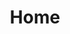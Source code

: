 ---
layout: home
title: Home
hero_title: San Antonio's Tech-Exclusive Hackerspace
hero_subtitle: Built for people who want to build, connect, and learn. No corporate noise. No gatekeeping. Just real community.
hero_cta_text: Join the Community
hero_cta_link: /get-involved
quick_facts:
  - icon: 💡
    icon_img: /assets/images/24-7-icon.svg
    text: 24/7 Access
  - icon: 🔒
    icon_img: /assets/images/tech-only-icon.svg
    text: Tech-Only Membership
  - icon: 🌐
    icon_img: /assets/images/vlan-icon.svg
    text: Private VLANs
  - icon: ☕
    icon_img: /assets/images/coffee-icon.svg
    text: Cold Brew on Tap
  - icon: 🤝
    icon_img: /assets/images/community-icon.svg
    text: Peer Learning & Meetups
mission_text: |
  Alamo Tech Collective exists to build real, lasting infrastructure for San Antonio's tech scene—by and for the people who actually do the work. Our mission is to create a space where builders, engineers, and learners can thrive without needing permission, funding, or corporate validation. We support each other, grow together, and build cool stuff because we believe a stronger tech community benefits everyone.
show_photos: true
cta_title: Visit the ATC Hackerspace
cta_subtitle: Explore, connect, and create with like-minded innovators.
cta_button_text: Schedule a Tour
cta_link: https://hello.alamotechcollective.com/book/tour
---